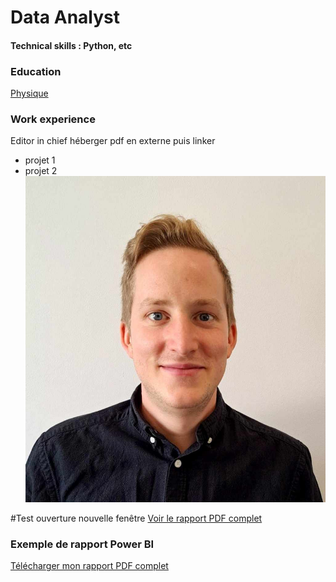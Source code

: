 # Data Analyst

#### Technical skills : Python, etc

### Education
[Physique](https://www.test.)

### Work experience
Editor in chief héberger pdf en externe puis linker
- projet 1
- projet 2
![testing](loumar.jpg)

#Test ouverture nouvelle fenêtre
<a href="https://louis-marechal.github.io/BusinessReport-PowerBI.pdf" target="_blank">Voir le rapport PDF complet</a>

### Exemple de rapport Power BI
[Télécharger mon rapport PDF complet](https://louis-marechal.github.io/BusinessReport-PowerBI.pdf)
